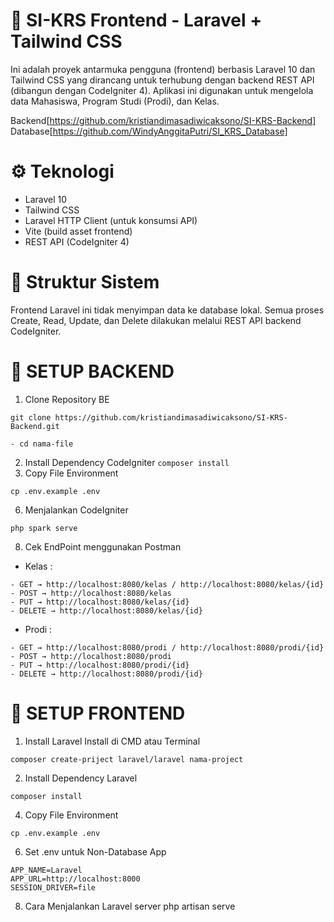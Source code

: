 # 🚀 SI-KRS Frontend - Laravel + Tailwind CSS
Ini adalah proyek antarmuka pengguna (frontend) berbasis Laravel 10 dan Tailwind CSS yang dirancang untuk terhubung dengan backend REST API (dibangun dengan CodeIgniter 4). Aplikasi ini digunakan untuk mengelola data Mahasiswa, Program Studi (Prodi), dan Kelas.

Backend[https://github.com/kristiandimasadiwicaksono/SI-KRS-Backend]
Database[https://github.com/WindyAnggitaPutri/SI_KRS_Database]

# ⚙ Teknologi
- Laravel 10
- Tailwind CSS
- Laravel HTTP Client (untuk konsumsi API)
- Vite (build asset frontend)
- REST API (CodeIgniter 4)

# 🧩 Struktur Sistem
Frontend Laravel ini tidak menyimpan data ke database lokal. Semua proses Create, Read, Update, dan Delete dilakukan melalui REST API backend CodeIgniter.

# 🚀 SETUP BACKEND
1. Clone Repository BE
```
git clone https://github.com/kristiandimasadiwicaksono/SI-KRS-Backend.git
```
```
- cd nama-file
```
2. Install Dependency CodeIgniter
``
composer install
``
4. Copy File Environment
```
cp .env.example .env
```
6. Menjalankan CodeIgniter
```
php spark serve
```
8. Cek EndPoint menggunakan Postman
- Kelas :
```
- GET → http://localhost:8080/kelas / http://localhost:8080/kelas/{id}
- POST → http://localhost:8080/kelas
- PUT → http://localhost:8080/kelas/{id}
- DELETE → http://localhost:8080/kelas/{id}
```
- Prodi :
```
- GET → http://localhost:8080/prodi / http://localhost:8080/prodi/{id}
- POST → http://localhost:8080/prodi
- PUT → http://localhost:8080/prodi/{id}
- DELETE → http://localhost:8080/prodi/{id}
```

# 🚀 SETUP FRONTEND
1. Install Laravel
Install di CMD atau Terminal
```
composer create-priject laravel/laravel nama-project
```

2. Install Dependency Laravel
```
composer install
```
4. Copy File Environment
```
cp .env.example .env
```
6. Set .env untuk Non-Database App
```
APP_NAME=Laravel
APP_URL=http://localhost:8000
SESSION_DRIVER=file
```

8. Cara Menjalankan Laravel server
php artisan serve
